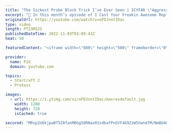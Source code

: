 ```yaml
---
title: "The Sickest Probe Block Trick I’ve Ever Seen | ICYFAR \"Aggression\" - StarCraft 2"
excerpt: "🤯 In this month’s episode of I Cast Your Freakin Awesome Replays (ICYFAR) players sent in their StarCraft 2 replays where they try to be overly aggressive (Tryhard) -- 🤯 ICYFAR Playlist: https://www.youtube.com/playlist?list=PLFUDU8AOevUczdbU-zuY0-vykRSR1YsLC -- 🐷 Second Channel for Learning StarCraft"
originalUrl: https://youtube.com/watch?v=oFDJnntIDac
type: video
length: PT23M32S
publishedDateTime: 2022-11-03T03:09:43Z
heat: 50

featuredContent: "<iframe width=\"800\" height=\"500\" frameborder=\"0\" src=\"https://www.youtube.com/embed/oFDJnntIDac\" allow=\"accelerometer; autoplay; encrypted-media; gyroscope; picture-in-picture\" allowfullscreen></iframe>"

provider:
  name: PiG
  domain: youtube.com

topics:
  - StarCraft 2
  - Protoss

images:
  - url: https://i.ytimg.com/vi/oFDJnntIDac/maxresdefault.jpg
    width: 1280
    height: 720
    isCached: true

secured: "MRsp2U6kjpwBT5Z8fanM8Gg50RNax01sdbxFPnGYF4b9ZzW5hwnmTM/NmBU48FwD3CBeEIAzMYiO7gq+vcqLRpVPFFKqcFcSmBOEwvV91MsaoNUfsMHDY2czmaUOz9VQdKoJpLSwJxDtoEYblGLV00M1GMxSZfDm59NGft28WSum9NR0MAH29d6bSseU2E/h4iQoovTqwNm9av54XXmVUpc1Zo+52Xg4CtxtZi3JUTZ+cWg90UwowJynDucA4Fp3VsQa3AFqnqbMV/ttOTgeiCRaIbMDZGzD+gtYk20kXZBeTIVKfn7hkH7+quscA7Uc6wH9L0/GZMUAVThgIKo/gINfY2oA2kHdZTO1OWTq6EYB/0pc0YU2nwovakzAN7AqXe6bhVVUhV4nfE70A5MpwC/YLNn8JcztZv3bxha3QRw=;DrE2UwclsZwZ7tzTEQGvpg=="
---
```


